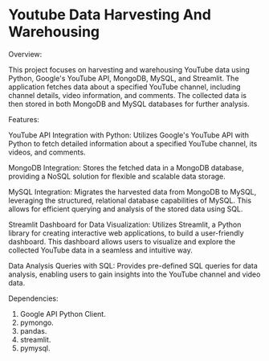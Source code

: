 #  Youtube Data Harvesting And Warehousing

Overview:

This project focuses on harvesting and warehousing YouTube data using Python, Google's YouTube API, MongoDB, MySQL, and Streamlit. The application fetches data about a specified YouTube channel, including channel details, video information, and comments. The collected data is then stored in both MongoDB and MySQL databases for further analysis.

Features:

YouTube API Integration with Python: Utilizes Google's YouTube API with Python to fetch detailed information about a specified YouTube channel, its videos, and comments.

MongoDB Integration: Stores the fetched data in a MongoDB database, providing a NoSQL solution for flexible and scalable data storage.

MySQL Integration: Migrates the harvested data from MongoDB to MySQL, leveraging the structured, relational database capabilities of MySQL. This allows for efficient querying and analysis of the stored data using SQL.

Streamlit Dashboard for Data Visualization: Utilizes Streamlit, a Python library for creating interactive web applications, to build a user-friendly dashboard. This dashboard allows users to visualize and explore the collected YouTube data in a seamless and intuitive way.

Data Analysis Queries with SQL: Provides pre-defined SQL queries for data analysis, enabling users to gain insights into the YouTube channel and video data.

Dependencies:

1) Google API Python Client.
2) pymongo.
3) pandas.
4) streamlit.
5) pymysql.
